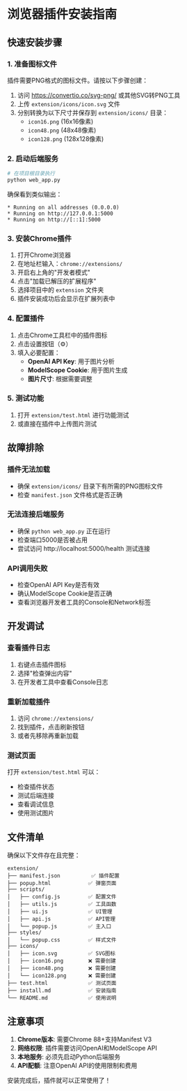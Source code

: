 # 浏览器插件安装指南

## 快速安装步骤

### 1. 准备图标文件

插件需要PNG格式的图标文件。请按以下步骤创建：

1. 访问 https://convertio.co/svg-png/ 或其他SVG转PNG工具
2. 上传 `extension/icons/icon.svg` 文件
3. 分别转换为以下尺寸并保存到 `extension/icons/` 目录：
   - `icon16.png` (16x16像素)
   - `icon48.png` (48x48像素)
   - `icon128.png` (128x128像素)

### 2. 启动后端服务

```bash
# 在项目根目录执行
python web_app.py
```

确保看到类似输出：
```
* Running on all addresses (0.0.0.0)
* Running on http://127.0.0.1:5000
* Running on http://[::1]:5000
```

### 3. 安装Chrome插件

1. 打开Chrome浏览器
2. 在地址栏输入：`chrome://extensions/`
3. 开启右上角的"开发者模式"
4. 点击"加载已解压的扩展程序"
5. 选择项目中的 `extension` 文件夹
6. 插件安装成功后会显示在扩展列表中

### 4. 配置插件

1. 点击Chrome工具栏中的插件图标
2. 点击设置按钮（⚙️）
3. 填入必要配置：
   - **OpenAI API Key**: 用于图片分析
   - **ModelScope Cookie**: 用于图片生成
   - **图片尺寸**: 根据需要调整

### 5. 测试功能

1. 打开 `extension/test.html` 进行功能测试
2. 或直接在插件中上传图片测试

## 故障排除

### 插件无法加载
- 确保 `extension/icons/` 目录下有所需的PNG图标文件
- 检查 `manifest.json` 文件格式是否正确

### 无法连接后端服务
- 确保 `python web_app.py` 正在运行
- 检查端口5000是否被占用
- 尝试访问 http://localhost:5000/health 测试连接

### API调用失败
- 检查OpenAI API Key是否有效
- 确认ModelScope Cookie是否正确
- 查看浏览器开发者工具的Console和Network标签

## 开发调试

### 查看插件日志
1. 右键点击插件图标
2. 选择"检查弹出内容"
3. 在开发者工具中查看Console日志

### 重新加载插件
1. 访问 `chrome://extensions/`
2. 找到插件，点击刷新按钮
3. 或者先移除再重新加载

### 测试页面
打开 `extension/test.html` 可以：
- 检查插件状态
- 测试后端连接
- 查看调试信息
- 使用测试图片

## 文件清单

确保以下文件存在且完整：

```
extension/
├── manifest.json          ✅ 插件配置
├── popup.html            ✅ 弹窗页面
├── scripts/              
│   ├── config.js         ✅ 配置文件
│   ├── utils.js          ✅ 工具函数
│   ├── ui.js             ✅ UI管理
│   ├── api.js            ✅ API管理
│   └── popup.js          ✅ 主入口
├── styles/
│   └── popup.css         ✅ 样式文件
├── icons/
│   ├── icon.svg          ✅ SVG图标
│   ├── icon16.png        ❌ 需要创建
│   ├── icon48.png        ❌ 需要创建
│   └── icon128.png       ❌ 需要创建
├── test.html             ✅ 测试页面
├── install.md            ✅ 安装指南
└── README.md             ✅ 使用说明
```

## 注意事项

1. **Chrome版本**: 需要Chrome 88+支持Manifest V3
2. **网络权限**: 插件需要访问OpenAI和ModelScope API
3. **本地服务**: 必须先启动Python后端服务
4. **API配额**: 注意OpenAI API的使用限制和费用

安装完成后，插件就可以正常使用了！